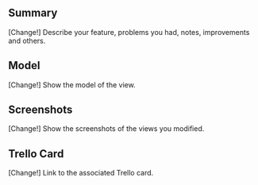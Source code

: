 ## Summary
[Change!] Describe your feature, problems you had, notes, improvements and others.

## Model
[Change!] Show the model of the view.

## Screenshots
[Change!] Show the screenshots of the views you modified.

## Trello Card
[Change!] Link to the associated Trello card.
